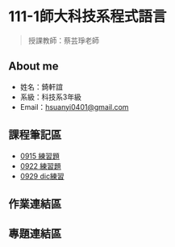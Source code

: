 # 111-1師大科技系程式語言
>授課教師：蔡芸琤老師

## About me
- 姓名：錡軒誼
- 系級：科技系3年級
- Email：hsuanyi0401@gmail.com

## 課程筆記區

- [0915 練習題](https://github.com/chihsuanyi/Python/blob/main/0915%E7%B7%B4%E7%BF%92.ipynb)
- [0922 練習題](https://github.com/chihsuanyi/Python/blob/main/0922練習.ipynb)
- [0929 dic練習](https://github.com/chihsuanyi/Python/blob/main/0929%20dictionary.ipynb)
## 作業連結區
## 專題連結區
